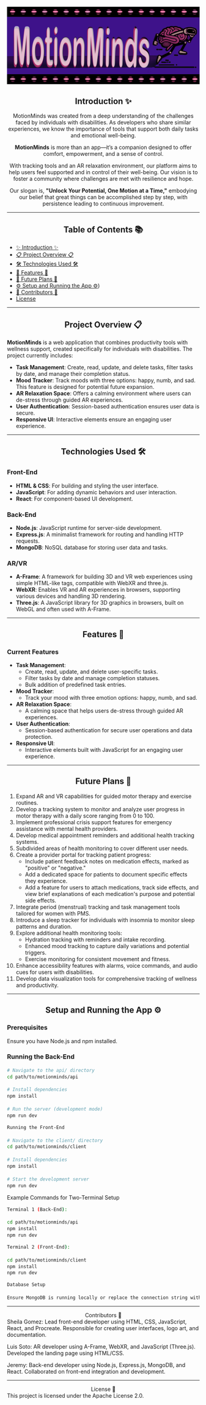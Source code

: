 ![MotionMinds Banner](./realbannersgc.png)

<div align="center">

## Introduction ✨

MotionMinds was created from a deep understanding of the challenges faced by individuals with disabilities. As developers who share similar experiences, we know the importance of tools that support both daily tasks and emotional well-being.

**MotionMinds** is more than an app—it’s a companion designed to offer comfort, empowerment, and a sense of control.

With tracking tools and an AR relaxation environment, our platform aims to help users feel supported and in control of their well-being. Our vision is to foster a community where challenges are met with resilience and hope.

Our slogan is, **"Unlock Your Potential, One Motion at a Time,"** embodying our belief that great things can be accomplished step by step, with persistence leading to continuous improvement.

</div>

---

<div align="center">

## Table of Contents 📚

</div>

- [✨ Introduction ✨](#introduction-)
- [📋 Project Overview 📋](#project-overview-)
- [🛠 Technologies Used 🛠](#technologies-used-)
- [🚀 Features 🚀](#features-)
- [🔮 Future Plans 🔮](#future-plans-)
- [⚙️ Setup and Running the App ⚙️](#setup-and-running-the-app-))
- [👥 Contributors 👥](#contributors-)
- [License](#license-📜)

---

<div align="center">

## Project Overview 📋

</div>

**MotionMinds** is a web application that combines productivity tools with wellness support, created specifically for individuals with disabilities. The project currently includes:

- **Task Management**: Create, read, update, and delete tasks, filter tasks by date, and manage their completion status.
- **Mood Tracker**: Track moods with three options: happy, numb, and sad. This feature is designed for potential future expansion.
- **AR Relaxation Space**: Offers a calming environment where users can de-stress through guided AR experiences.
- **User Authentication**: Session-based authentication ensures user data is secure.
- **Responsive UI**: Interactive elements ensure an engaging user experience.

---

<div align="center">

## Technologies Used 🛠

</div>

### **Front-End**
- **HTML & CSS**: For building and styling the user interface.
- **JavaScript**: For adding dynamic behaviors and user interaction.
- **React**: For component-based UI development.

### **Back-End**
- **Node.js**: JavaScript runtime for server-side development.
- **Express.js**: A minimalist framework for routing and handling HTTP requests.
- **MongoDB**: NoSQL database for storing user data and tasks.

### **AR/VR**
- **A-Frame**: A framework for building 3D and VR web experiences using simple HTML-like tags, compatible with WebXR and three.js.
- **WebXR**: Enables VR and AR experiences in browsers, supporting various devices and handling 3D rendering.
- **Three.js**: A JavaScript library for 3D graphics in browsers, built on WebGL and often used with A-Frame.

---

<div align="center">

## Features 🚀

</div>

### **Current Features**
- **Task Management**: 
  - Create, read, update, and delete user-specific tasks.
  - Filter tasks by date and manage completion statuses.
  - Bulk addition of predefined task entries.
- **Mood Tracker**: 
  - Track your mood with three emotion options: happy, numb, and sad.
- **AR Relaxation Space**: 
  - A calming space that helps users de-stress through guided AR experiences.
- **User Authentication**: 
  - Session-based authentication for secure user operations and data protection.
- **Responsive UI**: 
  - Interactive elements built with JavaScript for an engaging user experience.

---

<div align="center">

## Future Plans 🔮

</div>

1. Expand AR and VR capabilities for guided motor therapy and exercise routines.
2. Develop a tracking system to monitor and analyze user progress in motor therapy with a daily score ranging from 0 to 100.
3. Implement professional crisis support features for emergency assistance with mental health providers.
4. Develop medical appointment reminders and additional health tracking systems.
5. Subdivided areas of health monitoring to cover different user needs.
6. Create a provider portal for tracking patient progress:
   - Include patient feedback notes on medication effects, marked as "positive" or "negative."
   - Add a dedicated space for patients to document specific effects they experience.
   - Add a feature for users to attach medications, track side effects, and view brief explanations of each medication's purpose and potential side effects.
7. Integrate period (menstrual) tracking and task management tools tailored for women with PMS.
8. Introduce a sleep tracker for individuals with insomnia to monitor sleep patterns and duration.
9. Explore additional health monitoring tools:
   - Hydration tracking with reminders and intake recording.
   - Enhanced mood tracking to capture daily variations and potential triggers.
   - Exercise monitoring for consistent movement and fitness.
10. Enhance accessibility features with alarms, voice commands, and audio cues for users with disabilities.
11. Develop data visualization tools for comprehensive tracking of wellness and productivity.

---

<div align="center">

## Setup and Running the App ⚙️

</div>

### **Prerequisites**
Ensure you have Node.js and npm installed.

### **Running the Back-End**

```bash
# Navigate to the api/ directory
cd path/to/motionminds/api

# Install dependencies
npm install

# Run the server (development mode)
npm run dev
```
```bash
Running the Front-End

# Navigate to the client/ directory
cd path/to/motionminds/client

# Install dependencies
npm install

# Start the development server
npm run dev
```
Example Commands for Two-Terminal Setup

```bash
Terminal 1 (Back-End):

cd path/to/motionminds/api
npm install
npm run dev
```
```bash
Terminal 2 (Front-End):

cd path/to/motionminds/client
npm install
npm run dev
```
```bash
Database Setup

Ensure MongoDB is running locally or replace the connection string with a cloud-based MongoDB URI in the config.js file.

```
---

<div align="center">Contributors 👥

</div>Sheila Gomez: Lead front-end developer using HTML, CSS, JavaScript, React, and Procreate. Responsible for creating user interfaces, logo art, and documentation.

Luis Soto: AR developer using A-Frame, WebXR, and JavaScript (Three.js). Developed the landing page using HTML/CSS.

Jeremy: Back-end developer using Node.js, Express.js, MongoDB, and React. Collaborated on front-end integration and development.



---

<div align="center">License 📜

</div>This project is licensed under the Apache License 2.0.
